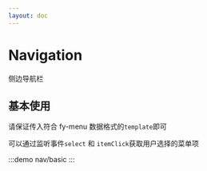 ```yaml
---
layout: doc
---
```


# Navigation

侧边导航栏

## 基本使用

请保证传入符合 fy-menu 数据格式的`template`即可

可以通过监听事件`select` 和 `itemClick`获取用户选择的菜单项

:::demo
nav/basic
:::
